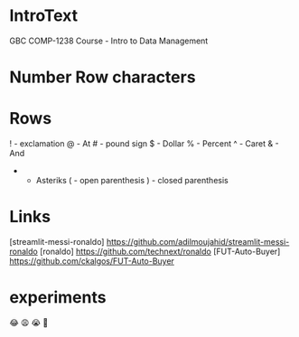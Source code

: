 # IntroText
GBC COMP-1238 Course - Intro to Data Management 
 # Number Row characters 
# Rows
! - exclamation
@ - At
\# - pound sign
$ - Dollar
% - Percent
^ - Caret
& - And
* - Asteriks
( - open parenthesis
) - closed parenthesis
# Links
[streamlit-messi-ronaldo] https://github.com/adilmoujahid/streamlit-messi-ronaldo 
[ronaldo] https://github.com/technext/ronaldo 
[FUT-Auto-Buyer] https://github.com/ckalgos/FUT-Auto-Buyer 
# experiments 
😂
😩
😭
💁

